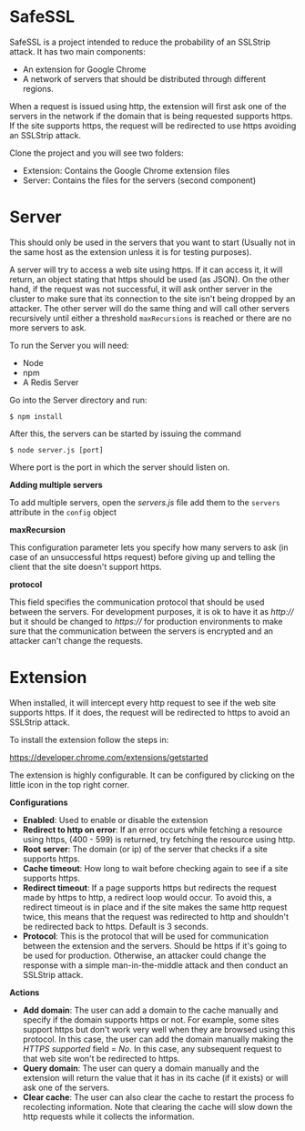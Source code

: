 SafeSSL
=======
SafeSSL is a project intended to reduce the probability of an SSLStrip attack. It has two main components: 
  - An extension for Google Chrome
  - A network of servers that should be distributed through different regions.
  
When a request is issued using http, the extension will first ask one of the servers in the network if the domain that is being requested supports https. If the site supports https, the request will be redirected to use https avoiding an SSLStrip attack.


Clone the project and you will see two folders: 
- Extension: Contains the Google Chrome extension files
- Server: Contains the files for the servers (second component)

Server
=======
This should only be used in the servers that you want to start (Usually not in the same host as the extension unless it is for testing purposes).

A server will try to access a web site using https. If it can access it, it will return, an object stating that https should be used (as JSON). On the other hand, if the request was not successful, it will ask onther server in the cluster to make sure that its connection to the site isn't being dropped by an attacker. The other server will do the same thing and will call other servers recursively until either a threshold <code>maxRecursions</code> is reached or there are no more servers to ask.

To run the Server you will need:
- Node
- npm
- A Redis Server

Go into the Server directory and run:

<code>$ npm install</code>

After this, the servers can be started by issuing the command

<code>$ node server.js [port]</code>

Where port is the port in which the server should listen on.

**Adding multiple servers**

To add multiple servers, open the *servers.js* file add them to the <code>servers</code> attribute in the <code>config</code> object

**maxRecursion**

This configuration parameter lets you specify how many servers to ask (in case of an unsuccessful https request) before giving up and telling the client that the site doesn't support https.

**protocol**

This field specifies the communication protocol that should be used between the servers. For development purposes, it is ok to have it as *http://* but it should be changed to *https://* for production environments to make sure that the communication between the servers is encrypted and an attacker can't change the requests.

Extension
=======
When installed, it will intercept every http request to see if the web site supports https. If it does, the request will be redirected to https to avoid an SSLStrip attack.

To install the extension follow the steps in:

https://developer.chrome.com/extensions/getstarted

The extension is highly configurable. It can be configured by clicking on the little icon in the top right corner.

**Configurations**

- **Enabled**: Used to enable or disable the extension
- **Redirect to http on error**: If an error occurs while fetching a resource using https, (400 - 599) is returned, try fetching the resource using http.
- **Root server**: The domain (or ip) of the server that checks if a site supports https.
- **Cache timeout**: How long to wait before checking again to see if a site supports https.
- **Redirect timeout**: If a page supports https but redirects the request made by https to http, a redirect loop would occur. To avoid this, a redirect timeout is in place and if the site makes the same http request twice, this means that the request was redirected to http and shouldn't be redirected back to https. Default is 3 seconds.
- **Protocol**: This is the protocol that will be used for communication between the extension and the servers. Should be https if it's going to be used for production. Otherwise, an attacker could change the response with a simple man-in-the-middle attack and then conduct an SSLStrip attack.

**Actions**
- **Add domain**: The user can add a domain to the cache manually and specify if the domain supports https or not. For example, some sites support https but don't work very well when they are browsed using this protocol. In this case, the user can add the domain manually making the *HTTPS supported* field = *No*. In this case, any subsequent request to that web site won't be redirected to https.
- **Query domain**: The user can query a domain manually and the extension will return the value that it has in its cache (if it exists) or will ask one of the servers.
- **Clear cache**: The user can also clear the cache to restart the process fo recolecting information. Note that clearing the cache will slow down the http requests while it collects the information.

